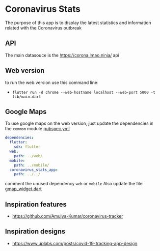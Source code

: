 # Coronavirus Stats
The purpose of this app is to display the latest statistics and information related with the Coronavirus outbreak 

## API
The main datasouce is the https://corona.lmao.ninja/ api

## Web version
to run the web version use this command line:
- `flutter run -d chrome --web-hostname localhost --web-port 5000 -t lib/main.dart`

## Google Maps
To use google maps on the web version, just update the dependencies in the `common` module  [pubspec.yml](gmap/common/pubspec.yml)

```yaml
dependencies:
  flutter:
    sdk: flutter
  web:
    path: ../web/
  mobile:
    path: ../mobile/
  coronavirus_stats_app:
    path: ../../
```
comment the unused dependency `web` or `mobile`
Also update the file [gmap_widget.dart](gmap/common/lib/gmap_widget.dart)

## Inspiration features
- https://github.com/Amulya-Kumar/coronavirus-tracker

## Inspiration designs 
- https://www.uplabs.com/posts/covid-19-tracking-app-design
